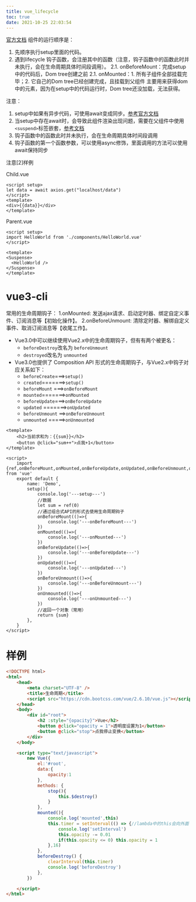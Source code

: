 ```yaml
---
title: vue_lifecycle
toc: true
date: 2021-10-25 22:03:54
---
```

[官方文档](https://vuejs.org/guide/essentials/lifecycle.html)
组件的运行顺序是：
1. 先顺序执行setup里面的代码。
2. 遇到lifecycle 钩子函数，会注册其中的函数（注意，钩子函数中的函数此时并未执行，会在生命周期具体时间段调用）。
2.1. onBeforeMount：完成setup中的代码后，Dom tree创建之前
2.1. onMounted：1. 所有子组件全部挂载完毕；2. 它自己的Dom tree已经创建完成，且挂载到父组件
	主要用来获得dom中的元素，因为在setup中的代码运行时，Dom tree还没加载，无法获得。

注意：
1. setup中如果有异步代码，可使用await变成同步。[参考官方文档](https://vuejs.org/guide/built-ins/suspense.html#async-setup)
2. 当setup中存在await时，会导致此组件渲染出现问题，需要在父组件中使用`<suspend>`标签嵌套，[参考文档](https://www.trpkovski.com/2021/09/25/suspense-feature-in-vue-3-with-sfc-script-setup/)
3. 钩子函数中的函数此时并未执行，会在生命周期具体时间段调用
4. 钩子函数的第一个函数参数，可以使用async修饰，里面调用的方法可以使用await保持同步


注意[2]样例

Child.vue
```vue
<script setup>
let data = await axios.get("localhost/data")
</script>
<template>
<div>{{data}}</div>
</template>
```

Parent.vue
```vue
<script setup>
import HelloWorld from './components/HelloWorld.vue'
</script>

<template>
<Suspense>
  <HelloWorld />
</Suspense>
</template>
```


# vue3-cli
常用的生命周期钩子：
    1.onMounted: 发送ajax请求、启动定时器、绑定自定义事件、订阅消息等【初始化操作】。
    2.onBeforeUnmount: 清除定时器、解绑自定义事件、取消订阅消息等【收尾工作】。

- Vue3.0中可以继续使用Vue2.x中的生命周期钩子，但有有两个被更名：
  - ```beforeDestroy```改名为 ```beforeUnmount```
  - ```destroyed```改名为 ```unmounted```
- Vue3.0也提供了 Composition API 形式的生命周期钩子，与Vue2.x中钩子对应关系如下：
  - `beforeCreate`===>`setup()`
  - `created`=======>`setup()`
  - `beforeMount` ===>`onBeforeMount`
  - `mounted`=======>`onMounted`
  - `beforeUpdate`===>`onBeforeUpdate`
  - `updated` =======>`onUpdated`
  - `beforeUnmount` ==>`onBeforeUnmount`
  - `unmounted` =====>`onUnmounted`

```vue
<template>
	<h2>当前求和为：{{sum}}</h2>
	<button @click="sum++">点我+1</button>
</template>

<script>
	import {ref,onBeforeMount,onMounted,onBeforeUpdate,onUpdated,onBeforeUnmount,onUnmounted} from 'vue'
	export default {
		name: 'Demo',
		setup(){
			console.log('---setup---')
			//数据
			let sum = ref(0)
			//通过组合式API的形式去使用生命周期钩子
			onBeforeMount(()=>{
				console.log('---onBeforeMount---')
			})
			onMounted(()=>{
				console.log('---onMounted---')
			})
			onBeforeUpdate(()=>{
				console.log('---onBeforeUpdate---')
			})
			onUpdated(()=>{
				console.log('---onUpdated---')
			})
			onBeforeUnmount(()=>{
				console.log('---onBeforeUnmount---')
			})
			onUnmounted(()=>{
				console.log('---onUnmounted---')
			})
			//返回一个对象（常用）
			return {sum}
		},
	}
</script>
```



# 样例
```html
<!DOCTYPE html>
<html>
	<head>
		<meta charset="UTF-8" />
		<title>生命周期</title>
		<script src="https://cdn.bootcss.com/vue/2.6.10/vue.js"></script>
	</head>
	<body>
		<div id="root">
			<h2 :style="{opacity}">Vue</h2>
			<button @click="opacity = 1">透明度设置为1</button>
			<button @click="stop">点我停止变换</button>
		</div>
	</body>

	<script type="text/javascript">
		new Vue({
			el:'#root',
			data:{
				opacity:1
			},
			methods: {
				stop(){
					this.$destroy()
				}
			},
			mounted(){
				console.log('mounted',this)
				this.timer = setInterval(() => {//lambda中的this会向外面
					console.log('setInterval')
					this.opacity -= 0.01
					if(this.opacity <= 0) this.opacity = 1
				},16)
			},
			beforeDestroy() {
				clearInterval(this.timer)
				console.log('beforeDestroy')
			},
		})

	</script>
</html>
```